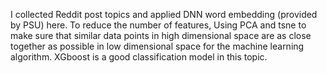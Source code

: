 I collected Reddit post topics and applied DNN word embedding (provided by PSU) here. To reduce the number of features, Using PCA and tsne to make sure that similar data points in high dimensional space are as close together as possible in low dimensional space for the machine learning algorithm. XGboost is a good classification model in this topic.
